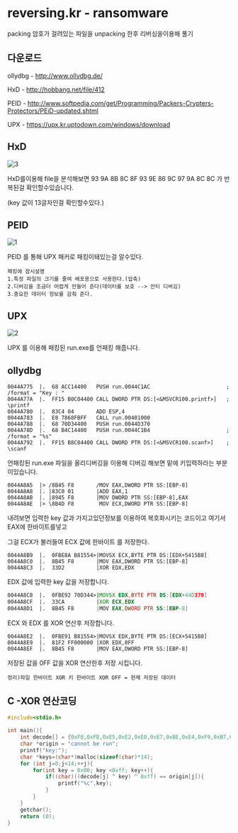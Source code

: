 # reversing.kr - ransomware

packing 암호가 걸려있는 파일을 unpacking 한후 리버싱을이용해 풀기 



## 다운로드

ollydbg - http://www.ollydbg.de/

HxD - http://hobbang.net/file/412

PEID -  http://www.softpedia.com/get/Programming/Packers-Crypters-Protectors/PEiD-updated.shtml

UPX - https://upx.kr.uptodown.com/windows/download

## HxD

![3](https://user-images.githubusercontent.com/40848203/42411799-4b397a7a-823d-11e8-8f5b-707e04533349.png)

HxD를이용해 file을 분석해보면 93 9A 8B 8C 8F 93 9E 86 9C 97 9A 8C 8C 가 반복된걸 확인할수있습니다.

(key 값이 13글자인걸 확인할수있다.)

 

## PEID 

![1](https://user-images.githubusercontent.com/40848203/42411244-c0ebdac4-8233-11e8-8194-e80aeee3e39d.PNG)

PEID 를 통해 UPX 패커로 패킹이돼있는걸 알수있다.

```
패킹에 잠시설명
1.특정 파일의 크기를 줄여 배포용으로 사용한다.(압축)
2.디버깅을 조금더 어렵게 만들어 준다(데이터를 보호 --> 안티 디버깅)
3.중요한 데이터 정보를 감춰 준다.
```



## UPX 

![2](https://user-images.githubusercontent.com/40848203/42411580-5d906368-8239-11e8-9d0e-d5b40bf45937.PNG)

UPX 를 이용해 패킹된 run.exe를 언패킹 해줍니다.

## ollydbg

```assembly
0044A775  |.  68 ACC14400   PUSH run.0044C1AC                        ; /format = "Key : "
0044A77A  |.  FF15 B0C04400 CALL DWORD PTR DS:[<&MSVCR100.printf>]   ; \printf
0044A780  |.  83C4 04       ADD ESP,4
0044A783  |.  E8 7868FBFF   CALL run.00401000
0044A788  |.  68 70D34400   PUSH run.0044D370
0044A78D  |.  68 B4C14400   PUSH run.0044C1B4                        ; /format = "%s"
0044A792  |.  FF15 B8C04400 CALL DWORD PTR DS:[<&MSVCR100.scanf>]    ; \scanf
```

언패킹된 run.exe 파일을 올리디버깅을 이용해 디버깅 해보면 밑에 키입력하라는 부분이있습니다.



```assembly
0044A8A5  |> /8B45 F8       /MOV EAX,DWORD PTR SS:[EBP-8]
0044A8A8  |. |83C0 01       |ADD EAX,1
0044A8AB  |. |8945 F8       |MOV DWORD PTR SS:[EBP-8],EAX
0044A8AE  |> \8B4D F8        MOV ECX,DWORD PTR SS:[EBP-8]
```

내려보면 입력한 key 값과 가지고있던정보를 이용하여 복호화시키는 코드이고 여기서 EAX에 한바이트를넣고 

그걸 ECX가 불러들여 ECX 값에 한바이트 를 저장한다.



```assembly
0044A8B9  |.  0FBE8A B81554>|MOVSX ECX,BYTE PTR DS:[EDX+5415B8]
0044A8C0  |.  8B45 F8       |MOV EAX,DWORD PTR SS:[EBP-8]
0044A8C3  |.  33D2          |XOR EDX,EDX
```

EDX 값에 입력한 key 값을 저장합니다.



```asm
0044A8C8  |.  0FBE92 70D344>|MOVSX EDX,BYTE PTR DS:[EDX+44D370]
0044A8CF  |.  33CA          |XOR ECX,EDX
0044A8D1  |.  8B45 F8       |MOV EAX,DWORD PTR SS:[EBP-8]
```

ECX 와 EDX 를 XOR 연산후 저장합니다.

```assembly
0044A8E2  |.  0FBE91 B81554>|MOVSX EDX,BYTE PTR DS:[ECX+5415B8]
0044A8E9  |.  81F2 FF000000 |XOR EDX,0FF
0044A8EF  |.  8B45 F8       |MOV EAX,DWORD PTR SS:[EBP-8]
```

저장된 값을 0FF 값을 XOR 연산한후 저장 시킵니다.

```
정리)파일 한바이트 XOR 키 한바이트 XOR OFF = 현재 저장된 데이터
```

## C -XOR 연산코딩

```c
#include<stdio.h>

int main(){
    int decode[] = {0xF0,0xFB,0xE5,0xE2,0xE0,0xE7,0xBE,0xE4,0xF9,0xB7,0xE8,0xF9,0xE2,0x00};
    char *origin = "cannot be run";
    printf("key:");
    char *keys=(char*)malloc(sizeof(char)*14);
    for (int j=0;j<14;++j){
        for(int key = 0x00; key <0xff; key++){
            if((char)((decode[j] ^ key) ^ 0xff) == origin[j]){
                printf("%c",key);
            }
        }
    }
    getchar();
    return (0);
}

```
